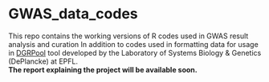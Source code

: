 # GWAS_data_codes
This repo contains the working versions of R codes used in GWAS result analysis and curation In addition to codes used in formatting data for usage in [DGRPool](https://dgrpool.epfl.ch/) tool developed by the Laboratory of Systems Biology & Genetics (DePlancke) at EPFL.\
**The report explaining the project will be available soon.**

